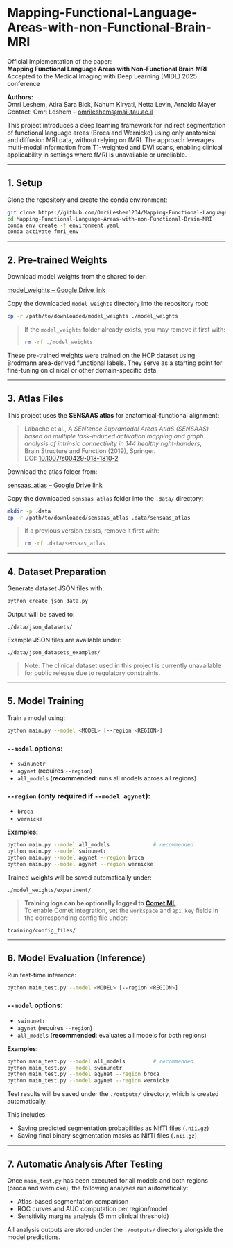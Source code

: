 # Mapping-Functional-Language-Areas-with-non-Functional-Brain-MRI

Official implementation of the paper:  
**Mapping Functional Language Areas with Non-Functional Brain MRI**  
Accepted to the Medical Imaging with Deep Learning (MIDL) 2025 conference

**Authors:**  
Omri Leshem, Atira Sara Bick, Nahum Kiryati, Netta Levin, Arnaldo Mayer  
Contact: Omri Leshem – omrileshem@mail.tau.ac.il

This project introduces a deep learning framework for indirect segmentation of functional language areas (Broca and Wernicke) using only anatomical and diffusion MRI data, without relying on fMRI. The approach leverages multi-modal information from T1-weighted and DWI scans, enabling clinical applicability in settings where fMRI is unavailable or unreliable.

---

## 1. Setup

Clone the repository and create the conda environment:

```bash
git clone https://github.com/OmriLeshem1234/Mapping-Functional-Language-Areas-with-non-Functional-Brain-MRI.git
cd Mapping-Functional-Language-Areas-with-non-Functional-Brain-MRI
conda env create -f environment.yaml
conda activate fmri_env
```

---

## 2. Pre-trained Weights

Download model weights from the shared folder:

[model_weights – Google Drive link](https://drive.google.com/drive/u/4/folders/1NbgwwP-U-6f3rHkWj9JM_VY8gSa5uM97)

Copy the downloaded `model_weights` directory into the repository root:

```bash
cp -r /path/to/downloaded/model_weights ./model_weights
```

> If the `model_weights` folder already exists, you may remove it first with:
> 
> ```bash
> rm -rf ./model_weights
> ```

These pre-trained weights were trained on the HCP dataset using Brodmann area-derived functional labels. They serve as a starting point for fine-tuning on clinical or other domain-specific data.

---

## 3. Atlas Files

This project uses the **SENSAAS atlas** for anatomical-functional alignment:

> Labache et al., *A SENtence Supramodal Areas AtlaS (SENSAAS) based on multiple task-induced activation mapping and graph analysis of intrinsic connectivity in 144 healthy right-handers*,  
> Brain Structure and Function (2019), Springer.  
> DOI: [10.1007/s00429-018-1810-2](https://doi.org/10.1007/s00429-018-1810-2)

Download the atlas folder from:

[sensaas_atlas – Google Drive link](https://drive.google.com/drive/folders/19r245NQPzGQSXtV6unnKmQanlooyhyfE?usp=drive_link)

Copy the downloaded `sensaas_atlas` folder into the `.data/` directory:

```bash
mkdir -p .data
cp -r /path/to/downloaded/sensaas_atlas .data/sensaas_atlas
```

> If a previous version exists, remove it first with:
> 
> ```bash
> rm -rf .data/sensaas_atlas
> ```

---

## 4. Dataset Preparation

Generate dataset JSON files with:

```bash
python create_json_data.py
```

Output will be saved to:

```
./data/json_datasets/
```

Example JSON files are available under:

```
./data/json_datasets_examples/
```

> Note: The clinical dataset used in this project is currently unavailable for public release due to regulatory constraints.

---

## 5. Model Training

Train a model using:

```bash
python main.py --model <MODEL> [--region <REGION>]
```

### `--model` options:
- `swinunetr`
- `agynet` (requires `--region`)
- `all_models` (**recommended**: runs all models across all regions)

### `--region` (only required if `--model agynet`):
- `broca`
- `wernicke`

**Examples:**

```bash
python main.py --model all_models              # recommended
python main.py --model swinunetr
python main.py --model agynet --region broca
python main.py --model agynet --region wernicke
```

Trained weights will be saved automatically under:

```
./model_weights/experiment/
```

> **Training logs can be optionally logged to [Comet ML](https://www.comet.com/)**.  
> To enable Comet integration, set the `workspace` and `api_key` fields in the corresponding config file under:

```
training/config_files/
```

---

## 6. Model Evaluation (Inference)

Run test-time inference:

```bash
python main_test.py --model <MODEL> [--region <REGION>]
```

### `--model` options:
- `swinunetr`
- `agynet` (requires `--region`)
- `all_models` (**recommended**: evaluates all models for both regions)

**Examples:**

```bash
python main_test.py --model all_models         # recommended
python main_test.py --model swinunetr
python main_test.py --model agynet --region broca
python main_test.py --model agynet --region wernicke
```

Test results will be saved under the `./outputs/` directory, which is created automatically.

This includes:
- Saving predicted segmentation probabilities as NIfTI files (`.nii.gz`)
- Saving final binary segmentation masks as NIfTI files (`.nii.gz`)


---

## 7. Automatic Analysis After Testing

Once `main_test.py` has been executed for all models and both regions (broca and wernicke), the following analyses run automatically:

- Atlas-based segmentation comparison
- ROC curves and AUC computation per region/model
- Sensitivity margins analysis (5 mm clinical threshold)

All analysis outputs are stored under the `./outputs/` directory alongside the model predictions.

